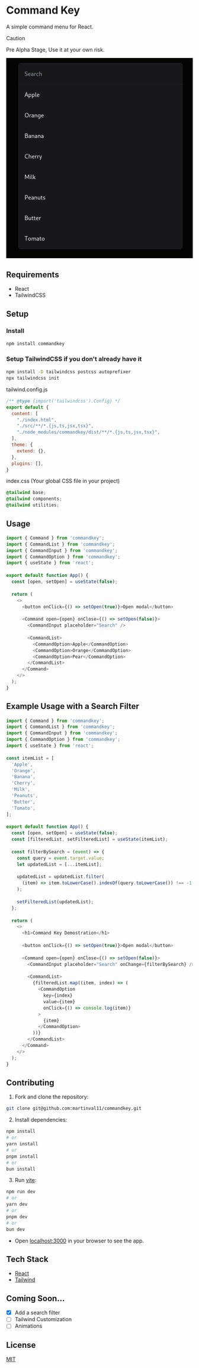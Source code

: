 # Command Key
A simple command menu for React.

> [!CAUTION]
> Pre Alpha Stage, Use it at your own risk.

![screenshot](https://github.com/martinval11/commandkey/blob/main/assets/screenshot.png?raw=true)

## Requirements
- React
- TailwindCSS

## Setup

### Install
```bash
npm install commandkey
```

### Setup TailwindCSS if you don't already have it
```bash
npm install -D tailwindcss postcss autoprefixer
npx tailwindcss init
```

tailwind.config.js
```js
/** @type {import('tailwindcss').Config} */
export default {
  content: [
    "./index.html",
    "./src/**/*.{js,ts,jsx,tsx}",
    "./node_modules/commandkey/dist/**/*.{js,ts,jsx,tsx}",
  ],
  theme: {
    extend: {},
  },
  plugins: [],
}
```

index.css (Your global CSS file in your project)
```css
@tailwind base;
@tailwind components;
@tailwind utilities;
```

## Usage
```js
import { Command } from 'commandkey';
import { CommandList } from 'commandkey';
import { CommandInput } from 'commandkey';
import { CommandOption } from 'commandkey';
import { useState } from 'react';

export default function App() {
  const [open, setOpen] = useState(false);

  return (
    <>
      <button onClick={() => setOpen(true)}>Open modal</button>

      <Command open={open} onClose={() => setOpen(false)}>
        <CommandInput placeholder="Search" />

        <CommandList>
          <CommandOption>Apple</CommandOption>
          <CommandOption>Orange</CommandOption>
          <CommandOption>Pear</CommandOption>
        </CommandList>
      </Command>
    </>
  );
}
```

## Example Usage with a Search Filter
```js
import { Command } from 'commandkey';
import { CommandList } from 'commandkey';
import { CommandInput } from 'commandkey';
import { CommandOption } from 'commandkey';
import { useState } from 'react';

const itemList = [
  'Apple',
  'Orange',
  'Banana',
  'Cherry',
  'Milk',
  'Peanuts',
  'Butter',
  'Tomato',
];

export default function App() {
  const [open, setOpen] = useState(false);
  const [filteredList, setFilteredList] = useState(itemList);

  const filterBySearch = (event) => {
    const query = event.target.value;
    let updatedList = [...itemList];

    updatedList = updatedList.filter(
      (item) => item.toLowerCase().indexOf(query.toLowerCase()) !== -1
    );

    setFilteredList(updatedList);
  };

  return (
    <>
      <h1>Command Key Demostration</h1>

      <button onClick={() => setOpen(true)}>Open modal</button>

      <Command open={open} onClose={() => setOpen(false)}>
        <CommandInput placeholder="Search" onChange={filterBySearch} />

        <CommandList>
          {filteredList.map((item, index) => (
            <CommandOption
              key={index}
              value={item}
              onClick={() => console.log(item)}
            >
              {item}
            </CommandOption>
          ))}
        </CommandList>
      </Command>
    </>
  );
}
```

## Contributing
1. Fork and clone the repository:
```bash
git clone git@github.com:martinval11/commandkey.git
```

2. Install dependencies:
```bash
npm install
# or
yarn install
# or
pnpm install
# or 
bun install
```

3. Run [vite](https://vitejs.dev/):
```bash
npm run dev
# or
yarn dev
# or
pnpm dev
# or 
bun dev
```
- Open [localhost:3000](http://localhost:3000) in your browser to see the app.

## Tech Stack
- [React](https://react.dev/)
- [Tailwind](https://tailwindcss.com/)

## Coming Soon...
- [x] Add a search filter
- [ ] Tailwind Customization
- [ ] Animations

## License
[MIT](https://github.com/martinval11/commandkey/blob/main/LICENSE)
